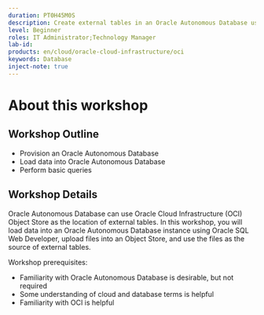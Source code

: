 ```yaml
---
duration: PT0H45M0S
description: Create external tables in an Oracle Autonomous Database using Oracle Cloud Infrastructure (OCI) Object Store.
level: Beginner
roles: IT Administrator;Technology Manager
lab-id: 
products: en/cloud/oracle-cloud-infrastructure/oci
keywords: Database
inject-note: true
---
```

# About this workshop

## Workshop Outline

- Provision an Oracle Autonomous Database
- Load data into Oracle Autonomous Database
- Perform basic queries

## Workshop Details

Oracle Autonomous Database can use Oracle Cloud Infrastructure (OCI) Object Store as the location of external tables. In this workshop, you will load data into an Oracle Autonomous Database instance using Oracle SQL Web Developer, upload files into an Object Store, and use the files as the source of external tables.

Workshop prerequisites:

- Familiarity with Oracle Autonomous Database is desirable, but not required
- Some understanding of cloud and database terms is helpful
- Familiarity with OCI is helpful

